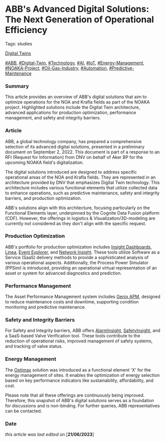 # ABB's Advanced Digital Solutions: The Next Generation of Operational Efficiency

Tags: studies

[Digital Twins](ABB's%20Advanced%20Digital%20Solutions%20The%20Next%20Generati%2054ca9b5d67f84ba48d2e1f51d56c2351/Digital%20Twins%2051c48d646c374e6baaabf4822075a883.md)

[#ABB](ABB's%20Advanced%20Digital%20Solutions%20The%20Next%20Generati%2054ca9b5d67f84ba48d2e1f51d56c2351.md), [#Digital-Twin](ABB's%20Advanced%20Digital%20Solutions%20The%20Next%20Generati%2054ca9b5d67f84ba48d2e1f51d56c2351.md), [#Technology](ABB's%20Advanced%20Digital%20Solutions%20The%20Next%20Generati%2054ca9b5d67f84ba48d2e1f51d56c2351.md), [#AI](ABB's%20Advanced%20Digital%20Solutions%20The%20Next%20Generati%2054ca9b5d67f84ba48d2e1f51d56c2351.md), [#IoT](ABB's%20Advanced%20Digital%20Solutions%20The%20Next%20Generati%2054ca9b5d67f84ba48d2e1f51d56c2351.md), [#Energy-Management](ABB's%20Advanced%20Digital%20Solutions%20The%20Next%20Generati%2054ca9b5d67f84ba48d2e1f51d56c2351.md), [#NOAKA-Project](ABB's%20Advanced%20Digital%20Solutions%20The%20Next%20Generati%2054ca9b5d67f84ba48d2e1f51d56c2351.md), [#Oil-Gas-Industry](ABB's%20Advanced%20Digital%20Solutions%20The%20Next%20Generati%2054ca9b5d67f84ba48d2e1f51d56c2351.md), [#Automation](ABB's%20Advanced%20Digital%20Solutions%20The%20Next%20Generati%2054ca9b5d67f84ba48d2e1f51d56c2351.md), [#Predictive-Maintenance](ABB's%20Advanced%20Digital%20Solutions%20The%20Next%20Generati%2054ca9b5d67f84ba48d2e1f51d56c2351.md)

### Summary

This article provides an overview of ABB's digital solutions that aim to optimize operations for the NOA and Krafla fields as part of the NOAKA project. Highlighted solutions include the Digital Twin architecture, advanced applications for production optimization, performance management, and safety and integrity barriers.

### Article

ABB, a global technology company, has prepared a comprehensive selection of its advanced digital solutions, presented in a preliminary document on September 2, 2022. This document is part of a response to an RFI (Request for Information) from DNV on behalf of Aker BP for the upcoming NOAKA field's digitalization.

The digital solutions introduced are designed to address specific operational areas of the NOA and Krafla fields. They are represented in an architecture provided by DNV that emphasizes Digital Twin technology. This architecture includes various functional elements that utilize collected data to enhance operations, such as predictive maintenance, safety and integrity barriers, and production optimization.

ABB's solutions align with this architecture, focusing particularly on the Functional Elements layer, underpinned by the Cognite Data Fusion platform (CDF). However, the offerings in logistics & Visualization/3D-modeling are currently not considered as they don't align with the specific request.

### Production Optimization

ABB's portfolio for production optimization includes [Insight Dashboards](https://new.abb.com/process-automation/genix/genix-apm), [Linea](https://new.abb.com/process-automation/genix/genix-apm), [Event Explorer](https://new.abb.com/process-automation/genix/genix-apm), and [Network Insight](https://new.abb.com/process-automation/genix/genix-apm). These tools utilize Software as a Service (SaaS) delivery methods to provide a sophisticated analysis of various operational aspects. Additionally, the Process Power Simulator (PPSim) is introduced, providing an operational virtual representation of an asset or system for advanced diagnostics and prediction.

### Performance Management

The Asset Performance Management system includes [Genix APM](https://new.abb.com/process-automation/genix/genix-apm), designed to reduce maintenance costs and downtime, supporting condition monitoring and predictive maintenance.

### Safety and Integrity Barriers

For Safety and Integrity barriers, ABB offers [AlarmInsight](https://new.abb.com/process-automation/process-automation-service/advanced-digital-services/alarm-management/alarm-insight), [SafetyInsight](https://new.abb.com/oil-and-gas/products/automation/safety-insight), and a SaaS-based Valve Verification tool. These tools contribute to the reduction of operational risks, improved management of safety systems, and tracking of valve status.

### Energy Management

The [Optimax](https://new.abb.com/power-generation/energy-management/optimax-solution-suite/optimax-for-sites) solution was introduced as a functional element 'X' for the energy management of sites. It enables the optimization of energy selection based on key performance indicators like sustainability, affordability, and cost.

Please note that all these offerings are continuously being improved. Therefore, this snapshot of ABB's digital solutions serves as a foundation for discussions and is non-binding. For further queries, ABB representatives can be contacted.

### Date

*this article was last edited on* [**21/06/2023**]